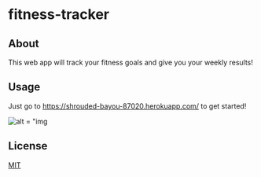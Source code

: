 # fitness-tracker

## About
This web app will track your fitness goals and give you your weekly results!
## Usage
Just go to https://shrouded-bayou-87020.herokuapp.com/ to get started!

![alt = "img](https://user-images.githubusercontent.com/43163847/104983740-598c2a00-59db-11eb-939d-6451c70dd1e5.png)

## License
[MIT](https://choosealicense.com/licenses/mit/)
